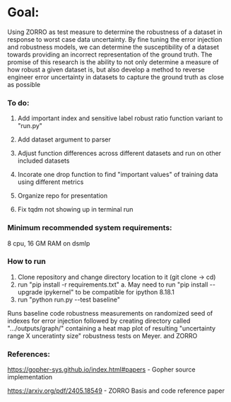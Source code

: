 # Goal:
Using ZORRO as test measure to determine the robustness of a dataset in response to worst case data uncertainty. By fine tuning the error injection and robustness models, we can determine the susceptibility of a dataset towards providing an incorrect representation of the ground truth. The promise of this research is the ability to not only determine a measure of how robust a given dataset is, but also develop a method to reverse engineer error uncertainty in datasets to capture the ground truth as close as possible


### To do:
1. Add important index and sensitive label robust ratio function variant to "run.py"

2. Add dataset argument to parser

3. Adjust function differences across different datasets and run on other included datasets

4. Incorate one drop function to find "important values" of training data using different metrics

5. Organize repo for presentation

6. Fix tqdm not showing up in terminal run



### Minimum recommended system requirements: 
8 cpu, 16 GM RAM on dsmlp

### How to run 
1. Clone repository and change directory location to it (git clone -> cd)
2. run "pip install -r requirements.txt"
       a. May need to run "pip install --upgrade ipykernel" to be compatible for ipython 8.18.1
3. run "python run.py --test baseline"

Runs baseline code robustness measurements on randomized seed of indexes for error injection followed by creating directory called ".../outputs/graph/" containing a heat map plot of resulting "uncertainty range X unceratinty size" robustness tests on Meyer. and ZORRO


### References:
https://gopher-sys.github.io/index.html#papers - Gopher source implementation

https://arxiv.org/pdf/2405.18549 - ZORRO Basis and code reference paper




